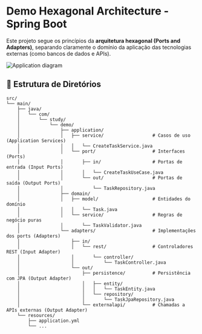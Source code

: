 # Demo Hexagonal Architecture - Spring Boot

Este projeto segue os princípios da **arquitetura hexagonal (Ports and Adapters)**, separando claramente o domínio da aplicação das tecnologias externas (como bancos de dados e APIs).

![Application diagram](https://reflectoring.io/images/posts/spring-hexagonal/hexagonal-architecture_hu6764515d7030d45af6f7f498c79e292b_50897_956x0_resize_box_3.png)


## 🧱 Estrutura de Diretórios

```text
src/
└── main/
    ├── java/
    │   └── com/
    │       └── study/
    │           └── demo/
    │               ├── application/          
    │               │   ├── service/                  # Casos de uso (Application Services)
    │               │   │   └── CreateTaskService.java
    │               │   └── port/                     # Interfaces (Ports)
    │               │       ├── in/                   # Portas de entrada (Input Ports)
    │               │       │   └── CreateTaskUseCase.java
    │               │       └── out/                  # Portas de saída (Output Ports)
    │               │           └── TaskRepository.java
    │               ├── domain/                       
    │               │   ├── model/                    # Entidades do domínio
    │               │   │   └── Task.java
    │               │   └── service/                  # Regras de negócio puras
    │               │       └── TaskValidator.java
    │               └── adapters/                     # Implementações dos ports (Adapters)
    │                   ├── in/                       
    │                   │   └── rest/                 # Controladores REST (Input Adapter)
    │                   │       └── controller/
    │                   │           └── TaskController.java
    │                   └── out/                      
    │                       ├── persistence/          # Persistência com JPA (Output Adapter)
    │                       │   ├── entity/
    │                       │   │   └── TaskEntity.java
    │                       │   └── repository/
    │                       │       └── TaskJpaRepository.java
    │                       └── externalapi/          # Chamadas a APIs externas (Output Adapter)
    └── resources/
        ├── application.yml
        └── ...
        
```


